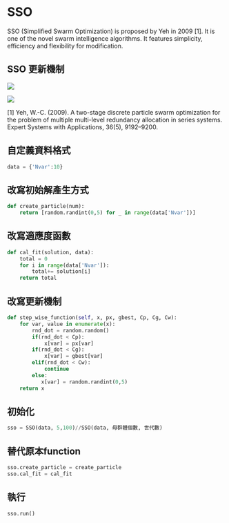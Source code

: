 # SSO
SSO (Simplified Swarm Optimization) is proposed by Yeh in 2009 [1]. It is one of the novel swarm intelligence algorithms. It features simplicity, efficiency and flexibility for modification.

## SSO 更新機制
<img src="http://chart.googleapis.com/chart?cht=tx&chl= \Large x=\frac{-b\pm\sqrt{b^2-4ac}}{2a}" style="border:none;">

![](https://i.imgur.com/RYayQ1m.png)

[1] Yeh, W.-C. (2009). A two-stage discrete particle swarm optimization for the problem of multiple multi-level redundancy allocation in series systems. Expert Systems with Applications, 36(5), 9192–9200. 

## 自定義資料格式
```python
data = {'Nvar':10} 
```
## 改寫初始解產生方式
```python
def create_particle(num):
    return [random.randint(0,5) for _ in range(data['Nvar'])]
```
## 改寫適應度函數
```python
def cal_fit(solution, data):
    total = 0
    for i in range(data['Nvar']):    
        total+= solution[i]
    return total 
```
## 改寫更新機制
```python
def step_wise_function(self, x, px, gbest, Cp, Cg, Cw):
    for var, value in enumerate(x):
        rnd_dot = random.random()
        if(rnd_dot < Cp):
            x[var] = px[var]
        if(rnd_dot < Cg):
            x[var] = gbest[var]
        elif(rnd_dot < Cw):
            continue
        else:
           x[var] = random.randint(0,5)
    return x
```
## 初始化
```python
sso = SSO(data, 5,100)//SSO(data, 母群體個數, 世代數)
```
## 替代原本function
```python
sso.create_particle = create_particle
sso.cal_fit = cal_fit
```
## 執行
```python
sso.run()
```



